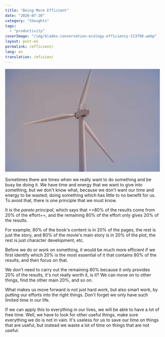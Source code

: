 ```yaml
---
title: "Being More Efficient"
date: "2020-07-20"
category: "thoughts"
tags:
  - "productivity"
coverImage: "/img/blades-conservation-ecology-efficiency-213798.webp"
layout: post-en
permalink: /efficient/
lang: en
translation: /efisien/
---
```


![efficient](/img/blades-conservation-ecology-efficiency-213798.webp)

Sometimes there are times when we really want to do something and be busy be doing it. We have time and energy that we want to give into something, but we don't know what, because we don't want our time and energy to be wasted; doing something which has little to no benefit for us. To avoid that, there is one principle that we must know.

It is the _pareto principal_, which says that ==80% of the results come from 20% of the effort==, and the remaining 80% of the effort only gives 20% of the results.

For example, 80% of the book's content is in 20% of the pages, the rest is just the story, and 80% of the movie's main story is in 20% of the plot, the rest is just character development, etc.

Before we do or work on something, it would be much more efficient if we first identify which 20% is the most essential of it that contains 80% of the results, and then focus on that.

We don't need to carry out the remaining 80% because it only provides 20% of the results, it's not really worth it, is it? We can move on to other things, find the other main 20%, and so on.

What makes us move forward is not just hard work, but also smart work, by putting our efforts into the right things. Don't forget we only have such limited time in our life.

If we can apply this to everything in our lives, we will be able to have a lot of free time. Well, we have to look for other useful things, make sure everything we do is not in vain. It's useless for us to save our time on things that are useful, but instead we waste a lot of time on things that are not useful.
